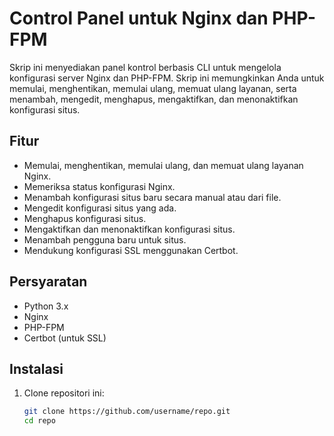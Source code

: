 # Control Panel untuk Nginx dan PHP-FPM

Skrip ini menyediakan panel kontrol berbasis CLI untuk mengelola konfigurasi server Nginx dan PHP-FPM. Skrip ini memungkinkan Anda untuk memulai, menghentikan, memulai ulang, memuat ulang layanan, serta menambah, mengedit, menghapus, mengaktifkan, dan menonaktifkan konfigurasi situs.

## Fitur

- Memulai, menghentikan, memulai ulang, dan memuat ulang layanan Nginx.
- Memeriksa status konfigurasi Nginx.
- Menambah konfigurasi situs baru secara manual atau dari file.
- Mengedit konfigurasi situs yang ada.
- Menghapus konfigurasi situs.
- Mengaktifkan dan menonaktifkan konfigurasi situs.
- Menambah pengguna baru untuk situs.
- Mendukung konfigurasi SSL menggunakan Certbot.

## Persyaratan

- Python 3.x
- Nginx
- PHP-FPM
- Certbot (untuk SSL)

## Instalasi

1. Clone repositori ini:
   ```bash
   git clone https://github.com/username/repo.git
   cd repo
